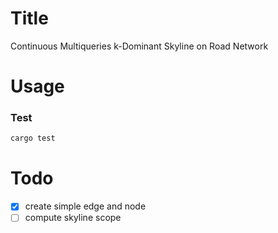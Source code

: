 # Title

Continuous Multiqueries k-Dominant Skyline on Road Network

# Usage

### Test
```bash
cargo test
```

# Todo

- [x] create simple edge and node
- [ ] compute skyline scope
